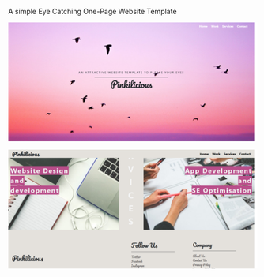 A simple Eye Catching One-Page Website Template

![alt text](https://raw.githubusercontent.com/vemarun/Website-Template-1/master/img/screen.png)

![alt text](https://raw.githubusercontent.com/vemarun/Website-Template-1/master/img/screen2.png)
